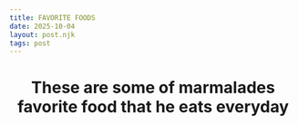 ```yaml
--- 
title: FAVORITE FOODS
date: 2025-10-04
layout: post.njk
tags: post 
---
```

<div style="text-align: center;">
<h1> These are some of marmalades favorite food that he eats everyday</h1>
</div>